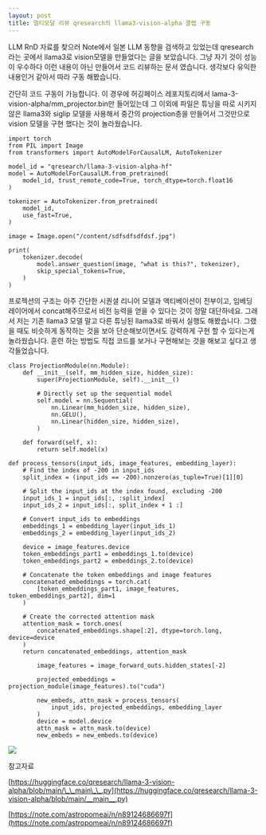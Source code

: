 ```yaml
---
layout: post
title: 멀티모달 리뷰 qresearch의 llama3-vision-alpha 콜랩 구동
---
```


LLM RnD 자료를 찾으러 Note에서 일본 LLM 동향을 검색하고 있었는데 qresearch라는 곳에서 llama3로 vision모델을 만들었다는 글을 보았습니다. 그냥 자기 것이 성능이 우수하다 이런 내용이 아닌 만들어서 코드 리뷰하는 문서 였습니다. 생각보다 유익한 내용인거 같아서 따라 구동 해봤습니다.

간단히 코드 구동이 가능합니다. 이 경우에 허깅페이스 레포지토리에서 lama-3-vision-alpha/mm\_projector.bin만 들어있는데 그 이외에 파일은 튜닝을 따로 시키지 않은 llama3와 siglip 모델을 사용해서 중간의 projection층을 만들어서 그것만으로 vision 모델을 구현 했다는 것이 놀라웠습니다.



```
import torch
from PIL import Image
from transformers import AutoModelForCausalLM, AutoTokenizer

model_id = "qresearch/llama-3-vision-alpha-hf"
model = AutoModelForCausalLM.from_pretrained(
    model_id, trust_remote_code=True, torch_dtype=torch.float16
)

tokenizer = AutoTokenizer.from_pretrained(
    model_id,
    use_fast=True,
)

image = Image.open("/content/sdfsdfsdfdsf.jpg")

print(
    tokenizer.decode(
        model.answer_question(image, "what is this?", tokenizer),
        skip_special_tokens=True,
    )
)
```

프로젝션의 구조는 아주 간단한 시퀀셜 리니어 모델과 액티베이션이 전부이고, 임베딩 레이어에서 concat해주므로서 비전 능력을 얻을 수 있다는 것이 정말 대단하네요. 그래서 저는 기존 llama3 모델 말고 다른 튜닝된 llama3로 바꿔서 실행도 해봤습니다. 그랬을 때도 비슷하게 동작하는 것을 보아 단순해보이면서도 강력하게 구현 할 수 있다는게 놀라웠습니다. 훈련 하는 방법도 직접 코드를 보거나 구현해보는 것을 해보고 싶다고 생각들었습니다.

```
class ProjectionModule(nn.Module):
    def __init__(self, mm_hidden_size, hidden_size):
        super(ProjectionModule, self).__init__()

        # Directly set up the sequential model
        self.model = nn.Sequential(
            nn.Linear(mm_hidden_size, hidden_size),
            nn.GELU(),
            nn.Linear(hidden_size, hidden_size),
        )

    def forward(self, x):
        return self.model(x)
```

```
def process_tensors(input_ids, image_features, embedding_layer):
    # Find the index of -200 in input_ids
    split_index = (input_ids == -200).nonzero(as_tuple=True)[1][0]

    # Split the input_ids at the index found, excluding -200
    input_ids_1 = input_ids[:, :split_index]
    input_ids_2 = input_ids[:, split_index + 1 :]

    # Convert input_ids to embeddings
    embeddings_1 = embedding_layer(input_ids_1)
    embeddings_2 = embedding_layer(input_ids_2)

    device = image_features.device
    token_embeddings_part1 = embeddings_1.to(device)
    token_embeddings_part2 = embeddings_2.to(device)

    # Concatenate the token embeddings and image features
    concatenated_embeddings = torch.cat(
        [token_embeddings_part1, image_features, token_embeddings_part2], dim=1
    )

    # Create the corrected attention mask
    attention_mask = torch.ones(
        concatenated_embeddings.shape[:2], dtype=torch.long, device=device
    )
    return concatenated_embeddings, attention_mask
```

```
        image_features = image_forward_outs.hidden_states[-2]

        projected_embeddings = projection_module(image_features).to("cuda")

        new_embeds, attn_mask = process_tensors(
            input_ids, projected_embeddings, embedding_layer
        )
        device = model.device
        attn_mask = attn_mask.to(device)
        new_embeds = new_embeds.to(device)
```

![](https://img1.daumcdn.net/thumb/R1280x0/?scode=mtistory2&fname=https%3A%2F%2Fblog.kakaocdn.net%2Fdn%2FdEqJde%2FbtsHkYsb3ts%2FZu9IeONkb1suwaYeJ1EGGk%2Fimg.png)

참고자료

[https://huggingface.co/qresearch/llama-3-vision-alpha/blob/main/\_\_main\_\_.py](https://huggingface.co/qresearch/llama-3-vision-alpha/blob/main/__main__.py)

[https://note.com/astropomeai/n/n89124686697f](https://note.com/astropomeai/n/n89124686697f)
